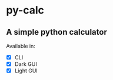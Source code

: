 # py-calc
A simple python calculator   
---
Available in:   
- [x] CLI
- [x] Dark GUI
- [x] Light GUI   
